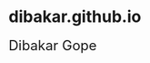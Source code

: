 # dibakar.github.io
<html>

<head>
<title>Dibakar Gope's Home Page</title>
</head>

<body>

<table border="0" width = "100%" cellpadding="3">
    <tr>
        <font size="5">Dibakar Gope</font><br>
    </tr>
</table>

</body>

</html>
